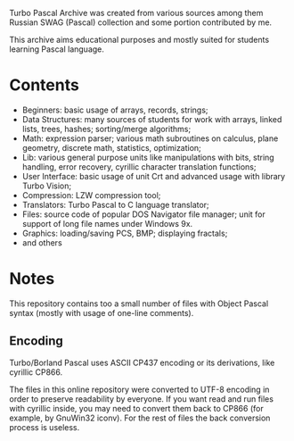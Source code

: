 Turbo Pascal Archive was created from various sources among them Russian SWAG (Pascal) collection and some portion contributed by me.

This archive aims educational purposes and mostly suited for students learning Pascal language.

# Contents

* Beginners:  basic usage of arrays, records, strings;
* Data Structures: many sources of students for work with arrays, linked lists, trees, hashes; sorting/merge algorithms;
* Math: expression parser; various math subroutines on calculus, plane geometry, discrete math, statistics, optimization;
* Lib: various general purpose units like manipulations with bits,  string handling, error recovery, cyrillic character translation functions;
* User Interface: basic usage of unit Crt and advanced usage with library Turbo Vision;
* Compression:  LZW compression tool;
* Translators: Turbo Pascal to C language translator;
* Files: source code of popular DOS Navigator file manager; unit for support of long file names under Windows 9x.
* Graphics: loading/saving PCS, BMP; displaying fractals;
* and others

# Notes

This repository contains too a small number of files with Object Pascal syntax (mostly with usage of one-line comments).

## Encoding

Turbo/Borland Pascal uses ASCII CP437 encoding or its derivations, like cyrillic CP866.

The files in this online repository were converted to UTF-8 encoding in order to preserve readability by everyone. If you want read and run files with cyrillic inside, you may need to convert them back to CP866 (for example, by GnuWin32 iconv). For the rest of files the back conversion process is useless.